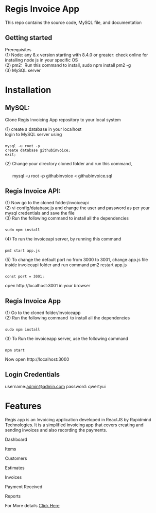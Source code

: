 # Regis Invoice App

This repo contains the source code, MySQL file, and documentation  
## Getting started  
Prerequisites  
(1) Node: any 8.x version starting with 8.4.0 or greater: check online for installing node js in your specific OS  
(2) pm2:  Run this command to install, sudo npm install pm2 -g  
(3) MySQL server  

# Installation

## MySQL:
Clone Regis Invoicing App repository to your local system  

(1) create a database in your localhost  
login to MySQL server using   
###
	mysql -u root -p  
	create database githubinvoice;  
	exit;
	
(2) Change your directory cloned folder and run this command, 
###
      	mysql -u root -p githubinvoice < githubinvoice.sql  


## Regis Invoice API:

(1) Now go to the cloned folder/invoiceapi  
(2) vi config/database.js and change the user and password as per your mysql credentials and save the file  
(3) Run the following command to install all the dependencies  
###
	sudo npm install  
(4) To run the invoiceapi server, by running this command  
###
	pm2 start app.js  

(5) To change the default port no from 3000 to 3001, change app.js file inside invoiceapi folder and run command pm2 restart app.js  
###
	const port = 3001;  
  
open http://localhost:3001 in your browser  
  

## Regis Invoice App  

(1) Go to the cloned folder/invoiceapp  
(2) Run the following command  to install all the dependencies  
###
	sudo npm install  
(3) To Run the invoiceapp server, use the following command  
###
	npm start  
  
Now open http://localhost:3000  

## Login Credentials

username:admin@admin.com
password: qwertyui

# Features

Regis app is an Invoicing application developed in ReactJS by Rapidmind Technologies. It is a simplified invoicing app that covers creating and sending invoices and also recording the payments.  

Dashboard

Items

Customers

Estimates

Invoices

Payment Received

Reports

For More details [Click Here](https://www.therapidmind.com/case_study/regis-invoicing-app/)
